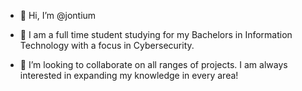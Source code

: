 - 👋 Hi, I’m @jontium

- 🌱 I am a full time student studying for my Bachelors in Information Technology with a focus in Cybersecurity.
- 💞️ I’m looking to collaborate on all ranges of projects. I am always interested in expanding my knowledge in every area!

<!---
jontium/jontium is a ✨ special ✨ repository because its `README.md` (this file) appears on your GitHub profile.
You can click the Preview link to take a look at your changes.
--->
